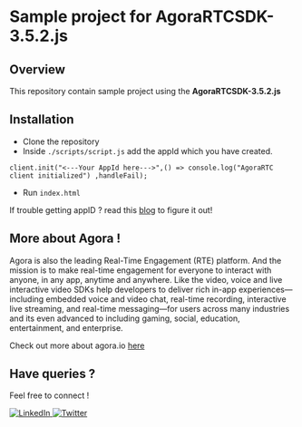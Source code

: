 # **Sample project for AgoraRTCSDK-3.5.2.js**

## **Overview**
This repository contain sample project using the **AgoraRTCSDK-3.5.2.js**

## **Installation**
- Clone the repository
- Inside `./scripts/script.js` add the appId which you have created. 

```
client.init("<---Your AppId here--->",() => console.log("AgoraRTC client initialized") ,handleFail);

```
- Run `index.html`

If trouble getting appID ? 
read this [blog](https://sanathmurali99.medium.com/quick-start-tutorial-1-to-1-video-chat-for-web-agora-io-85c8d3400f0f) to figure it out!

## **More about Agora !** 
Agora is also the leading Real-Time Engagement (RTE) platform. And the mission is to make real-time engagement for everyone to interact with anyone, in any app, anytime and anywhere. Like the video, voice and live interactive video SDKs help developers to deliver rich in-app experiences—including embedded voice and video chat, real-time recording, interactive live streaming, and real-time messaging—for users across many industries and its even advanced to including gaming, social, education, entertainment, and enterprise. 

Check out more about agora.io [here](https://agora.io/)

## **Have queries ?**
Feel free to connect !

<a href="https://in.linkedin.com/in/sanath-murali-147187167">![LinkedIn](https://img.shields.io/badge/linkedin-%230077B5.svg?style=for-the-badge&logo=linkedin&logoColor=white)
</a>
<a href="https://twitter.com/muralisanath">![Twitter](https://img.shields.io/badge/Twitter-%231DA1F2.svg?style=for-the-badge&logo=Twitter&logoColor=white)
</a>
